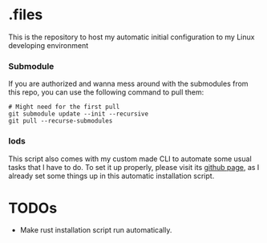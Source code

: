 # .files

This is the repository to host my automatic initial configuration to my Linux developing environment

### Submodule

If you are authorized and wanna mess around with the submodules from this repo, you can use the following command to pull them:

```shell
# Might need for the first pull
git submodule update --init --recursive
git pull --recurse-submodules
```

### lods

This script also comes with my custom made CLI to automate some usual tasks that I have to do. To set it up properly, please visit its [github page](https://github.com/luisotaviodesimone/my-go-cli), as I already set some things up in this automatic installation script.

# TODOs

- Make rust installation script run automatically.

